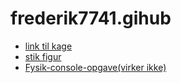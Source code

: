 # frederik7741.gihub
- [link til kage](/website/profil.html)
- [stik figur](p5-stikFigur)
- [Fysik-console-opgave(virker ikke)](fysik-console)
